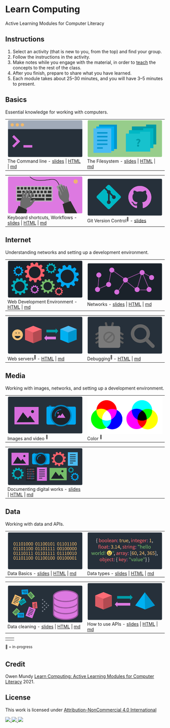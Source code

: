
# Learn Computing

Active Learning Modules for Computer Literacy

## Instructions

1. Select an activity (that is new to you, from the top) and find your group.
1. Follow the instructions in the activity.
1. Make notes while you engage with the material, in order to [teach](https://en.wikipedia.org/wiki/Jigsaw_(teaching_technique)) the concepts to the rest of the class.
1. After you finish, prepare to share what you have learned.
1. Each module takes about 25–30 minutes, and you will have 3–5 minutes to present.





## Basics

Essential knowledge for working with computers.

<table>
<tr>


<td width="50%">
<img class="img-fluid" src="assets/img/banner/banner-command-line.png">
The Command line - <a href="slides/command-line.html">slides</a> | <a href="www/command-line.html">HTML</a> | <a href="topics/command-line.md">md</a>
</td>


<td width="50%">
<img class="img-fluid" src="assets/img/banner/banner-files-folders.png">
The Filesystem - <a href="slides/files-folders.html">slides</a> | <a href="www/files-folders.html">HTML</a> | <a href="topics/files-folders.md">md</a>
<!-- Users, files, folders -->
</td>


</tr>
</table>
<table>
<tr>


<td width="50%">
<img class="img-fluid" src="assets/img/banner/banner-keyboard-shortcuts.png">
Keyboard shortcuts, Workflows - <a href="slides/keyboard-shortcuts.md">slides</a> | <a href="www/keyboard-shortcuts.html">HTML</a> | <a href="topics/keyboard-shortcuts.md">md</a>
</td>


<td width="50%">
<img class="img-fluid" src="assets/img/banner/banner-version-control.png">
Git Version Control</a><sup>📌</sup> - <a href="https://docs.google.com/presentation/d/1vtK6LoqwF4rQQZZy-ovuEgsYUwwMRXsqDVMOjAPSBt0/edit#slide=id.p">slides</a>
</td>



</tr>
</table>









## Internet

Understanding networks and setting up a development environment.

<table>
<tr>

<td width="50%">
<img class="img-fluid" src="assets/img/banner/banner-web-development.png">
Web Development Environment - <a href="www/web-development.html">HTML</a> | <a href="topics/web-development.md">md</a>
</td>

<td width="50%">
<img class="img-fluid" src="assets/img/banner/banner-networks.png">
Networks - <a href="slides/networks.md">slides</a> | <a href="www/networks.html">HTML</a> | <a href="topics/networks.md">md</a>
</td>

</tr>
</table>

<table>
<tr>

<td width="50%">
<img class="img-fluid" src="assets/img/banner/banner-web-servers.png">
Web servers<sup>📌 </sup> - <a href="www/web-servers.html">HTML</a> | <a href="topics/web-servers.md">md</a>
</td>

<td width="50%">
<img class="img-fluid" src="assets/img/banner/banner-debugging.png">
Debugging<sup>📌 </sup> - <a href="www/debugging.html">HTML</a> | <a href="topics/debugging.md">md</a>
</td>

</tr>
</table>




## Media

Working with images, networks, and setting up a development environment.

<table>
<tr>

<td width="50%">
<img class="img-fluid" src="assets/img/banner/banner-images-resolutions.png">
Images and video <sup>📌 </sup>
<!-- - <a href="slides/images-resolutions.md">slides</a> | <a href="www/images-resolutions.html">HTML</a> | <a href="topics/images-resolutions.md">md</a> -->
</td>

<td width="50%">
<img class="img-fluid" src="assets/img/banner/banner-color.png">
Color <sup>📌 </sup>
<!-- - <a href="slides/color.md">slides</a> | <a href="www/color.html">HTML</a> | <a href="topics/color.md">md</a> -->
</td>

</tr>
</table>


<table>
<tr>

<td width="50%">
<img class="img-fluid" src="assets/img/banner/banner-documentation.png">
Documenting digital works - <a href="slides/documentation.html">slides</a> | <a href="www/documentation.html">HTML</a> | <a href="topics/documentation.md">md</a>
</td>

<td width="50%">
</td>

</tr>
</table>









## Data

Working with data and APIs.

<table>
<tr>

<td width="50%">
<img class="img-fluid" src="assets/img/banner/banner-data-basics.png">
Data Basics - <a href="slides/data-basics.md">slides</a> | <a href="www/data-basics.html">HTML</a> | <a href="topics/data-basics.md">md</a>
</td>

<td width="50%">
<img class="img-fluid" src="assets/img/banner/banner-data-types.png">
Data types - <a href="slides/data-types.md">slides</a> | <a href="www/data-types.html">HTML</a> | <a href="topics/data-types.md">md</a>
</td>

</tr>
</table>
<table>
<tr>



<td width="50%">
<img class="img-fluid" src="assets/img/banner/banner-data-cleaning.png">
Data cleaning - <a href="slides/data-cleaning.md">slides</a> | <a href="www/data-cleaning.html">HTML</a> | <a href="topics/data-cleaning.md">md</a>
</td>




<td width="50%">
<img class="img-fluid" src="assets/img/banner/banner-data-apis.png">
How to use APIs - <a href="slides/data-apis.md">slides</a> | <a href="www/data-apis.html">HTML</a> | <a href="topics/data-apis.md">md</a>
</td>





</tr>
</table>
<table>
<tr>




<td width="50%">
</td>




 <td width="50%">
<!--<img class="img-fluid" src="assets/img/banner/banner-computational-thinking.png">
Computational thinking<sup>📌 </sup> - <a href="slides/computational-thinking.md">slides</a> | <a href="www/computational-thinking.html">HTML</a> | <a href="topics/computational-thinking.md">md</a>
-->
</td>


</tr>
</table>




<!--

TO Add

- Design Thinking from 404 and 245
https://www.google.com/search?q=design+thinking&safe=off&rlz=1C5CHFA_enUS903US909&sxsrf=ALeKk00UmuqK1Wv7fRyv0LQz13FoXSjw9g:1600281343883&source=lnms&tbm=isch&sa=X&ved=2ahUKEwjwrqvIqO7rAhWKMd8KHcCsCwMQ_AUoAXoECB0QAw&biw=1440&bih=798

- Design Patterns from 245 - might need to go in 245 repo

-->








<p>
<sup>📌 = in-progress</sup>
</p>







## Credit

Owen Mundy [Learn Computing: Active Learning Modules for Computer Literacy](https://github.com/omundy/learn-computing) 2021.


## License

<p xmlns:cc="http://creativecommons.org/ns#" >This work is licensed under <a href="http://creativecommons.org/licenses/by-nc/4.0/?ref=chooser-v1" target="_blank" rel="license noopener noreferrer">Attribution-NonCommercial 4.0 International

<img height=28 src="https://mirrors.creativecommons.org/presskit/icons/cc.svg?ref=chooser-v1"> <img height=28 src="https://mirrors.creativecommons.org/presskit/icons/by.svg?ref=chooser-v1"> <img height=28 src="https://mirrors.creativecommons.org/presskit/icons/nc.svg?ref=chooser-v1"></a></p>
